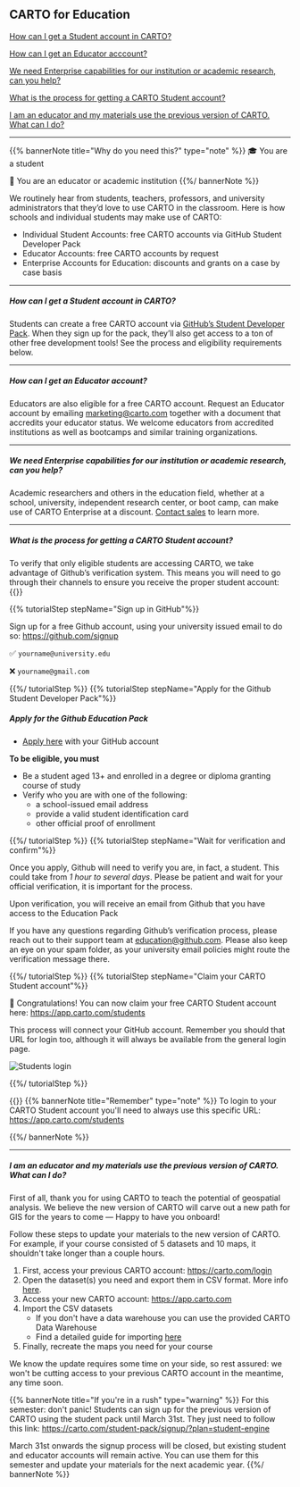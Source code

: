 ## CARTO for Education

[How can I get a Student account in CARTO?](#how-can-i-get-a-student-account-in-carto)

[How can I get an Educator acccount?](#how-can-i-get-an-educator-account)

[We need Enterprise capabilities for our institution or academic research, can you help?](#we-need-enterprise-capabilities-for-our-institution-or-academic-research-can-you-help)

[What is the process for getting a CARTO Student account?](#what-is-the-process-for-getting-a-carto-student-account)

[I am an educator and my materials use the previous version of CARTO. What can I do?](#i-am-an-educator-and-my-materials-use-the-previous-version-of-carto-what-can-i-do)

---

{{% bannerNote title="Why do you need this?" type="note" %}}
🎓 You are a student

🏫 You are an educator or academic institution
{{%/ bannerNote %}}

We routinely hear from students, teachers, professors, and university administrators that they’d love to use CARTO in the classroom. Here is how schools and individual students may make use of CARTO:

- Individual Student Accounts: free CARTO accounts via GitHub Student Developer Pack
- Educator Accounts: free CARTO accounts by request
- Enterprise Accounts for Education: discounts and grants on a case by case basis

---
<!-- Using level 5 headers to avoid the title being listed in the tree -->
##### How can I get a Student account in CARTO? 
Students can create a free CARTO account via [GitHub’s Student Developer Pack](http://education.github.com/pack). When they sign up for the pack, they’ll also get access to a ton of other free development tools! See the process and eligibility requirements below.

---

##### How can I get an Educator account? 
Educators are also eligible for a free CARTO account. Request an Educator account by emailing marketing@carto.com together with a document that accredits your educator status. We welcome educators from accredited institutions as well as bootcamps and similar training organizations.

---
##### We need Enterprise capabilities for our institution or academic research, can you help?
Academic researchers and others in the education field, whether at a school, university, independent research center, or boot camp, can make use of CARTO Enterprise at a discount. [Contact sales](https://carto.com/#request-demo) to learn more.

---

##### What is the process for getting a CARTO Student account? 

To verify that only eligible students are accessing CARTO, we take advantage of Github’s verification system. This means you will need to go through their channels to ensure you receive the proper student account:
{{<interactiveTutorial>}}

{{% tutorialStep stepName="Sign up in GitHub"%}}

Sign up for a free Github account, using your university issued email to do so: https://github.com/signup

✅ `yourname@university.edu`

❌ `yourname@gmail.com`


{{%/ tutorialStep %}}
{{% tutorialStep stepName="Apply for the Github Student Developer Pack"%}}

##### Apply for the Github Education Pack

- [Apply here](https://education.github.com/pack) with your GitHub account


**To be eligible, you must**

- Be a student aged 13+ and enrolled in a degree or diploma granting course of study
- Verify who you are with one of the following:
    - a school-issued email address
    - provide a valid student identification card
    - other official proof of enrollment


{{%/ tutorialStep %}}
{{% tutorialStep stepName="Wait for verification and confirm"%}}

Once you apply, Github will need to verify you are, in fact, a student. This could take from *1 hour to several days*. Please be patient and wait for your official verification, it is important for the process.

Upon verification, you will receive an email from Github that you have access to the Education Pack

If you have any questions regarding Github’s verification process, please reach out to their support team at education@github.com. Please also keep an eye on your spam folder, as your university email policies might route the verification message there.


{{%/ tutorialStep %}}
{{% tutorialStep stepName="Claim your CARTO Student account"%}}

🎉 Congratulations! You can now claim your free CARTO Student account here: https://app.carto.com/students

This process will connect your GitHub account. Remember you should that URL for login too, although it will always be available from the general login page.

![Students login](/img/faqs/student-login.png)  


{{%/ tutorialStep %}}

{{</interactiveTutorial>}}
{{% bannerNote title="Remember" type="note" %}}
To login to your CARTO Student account you'll need to always use this specific URL: https://app.carto.com/students

{{%/ bannerNote %}}

---
##### I am an educator and my materials use the previous version of CARTO. What can I do?

First of all, thank you for using CARTO to teach the potential of geospatial analysis. We believe the new version of CARTO will carve out a new path for GIS for the years to come — Happy to have you onboard!

Follow these steps to update your materials to the new version of CARTO. For example, if your course consisted of 5 datasets and 10 maps, it shouldn't take longer than a couple hours.

1. First, access your previous CARTO account: https://carto.com/login
2. Open the dataset(s) you need and export them in CSV format. More info [here](https://carto.com/help/tutorials/export-data-guide/).
3. Access your new CARTO account: https://app.carto.com
4. Import the CSV datasets
    - If you don't have a data warehouse you can use the provided CARTO Data Warehouse
    - Find a detailed guide for importing [here](/carto-user-manual/data-explorer/importing-data/)
5. Finally, recreate the maps you need for your course

We know the update requires some time on your side, so rest assured: we won't be cutting access to your previous CARTO account in the meantime, any time soon.

{{% bannerNote title="If you're in a rush" type="warning" %}}
For this semester: don't panic! Students can sign up for the previous version of CARTO using the student pack until March 31st. They just need to follow this link: https://carto.com/student-pack/signup/?plan=student-engine

March 31st onwards the signup process will be closed, but existing student and educator accounts will remain active. You can use them for this semester and update your materials for the next academic year.
{{%/ bannerNote %}}

    



